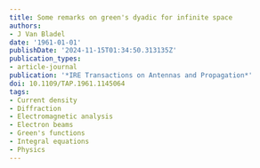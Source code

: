 ```yaml
---
title: Some remarks on green's dyadic for infinite space
authors:
- J Van Bladel
date: '1961-01-01'
publishDate: '2024-11-15T01:34:50.313135Z'
publication_types:
- article-journal
publication: '*IRE Transactions on Antennas and Propagation*'
doi: 10.1109/TAP.1961.1145064
tags:
- Current density
- Diffraction
- Electromagnetic analysis
- Electron beams
- Green's functions
- Integral equations
- Physics
---
```

